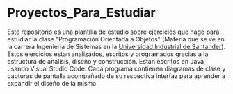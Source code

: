 # Proyectos_Para_Estudiar

Este repositorio es una plantilla de estudio sobre ejercicios que hago para estudiar la clase "Programación Orientada a Objetos" (Materia que se ve en la carrera Ingenieria de Sistemas en la [Universidad Industrial de Santander](https://es.wikipedia.org/wiki/Universidad_Industrial_de_Santander)). Estos ejercicios estan analizados, escritos y programados gracias a la estructura de analisis, diseño y construcción. Están escritos en Java usando Visual Studio Code. 
Cada programa contienen diagramas de clase y capturas de pantalla acompañado de su respectiva interfaz para aprender a expandir el diseño de la misma.
